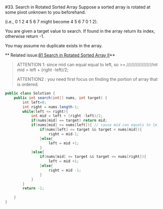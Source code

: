 #33. Search in Rotated Sorted Array
Suppose a sorted array is rotated at some pivot unknown to you beforehand.

(i.e., 0 1 2 4 5 6 7 might become 4 5 6 7 0 1 2).

You are given a target value to search. If found in the array return its index, otherwise return -1.

You may assume no duplicate exists in the array.

** Related issue:[81 Search in Rotated Sorted Array II](../Directory/81.md)**

>ATTENTION 1: since mid can equal equal to left, so >=./////////////////int mid = left + (right -left)/2;
>
> ATTENTION2 : you need first focus on finding the portion of array that is ordered.

```java
public class Solution {
    public int search(int[] nums, int target) {
        int left=0;
        int right = nums.length-1;
        while(left <= right){
            int mid = left + (right -left)/2;
            if(nums[mid] == target) return mid;
            if(nums[mid] >= nums[left]){ // cause mid can equals to left
                if(nums[left] <= target && target < nums[mid]){
                    right = mid-1;
                }else{
                    left = mid +1;
                }
            }else{
                if(nums[mid] <= target && target <= nums[right]){
                    left = mid +1;
                }else{
                    right = mid -1;
                }
            }
        }
        return -1;
        
    }
}
```
